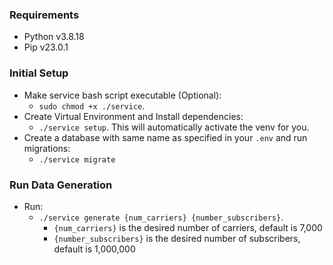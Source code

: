 ### Requirements
- Python v3.8.18
- Pip v23.0.1

### Initial Setup
- Make service bash script executable (Optional): 
    - ```sudo chmod +x ./service```.
- Create Virtual Environment and Install dependencies: 
    - ```./service setup```. 
    This will automatically activate the venv for you.
- Create a database with same name as specified in your ```.env``` and run migrations: 
    - ```./service migrate```


### Run Data Generation
- Run: 
    - ```./service generate {num_carriers} {number_subscribers}```.
        - ```{num_carriers}``` is the desired number of carriers, default is 7,000
        - ```{number_subscribers}``` is the desired number of subscribers, default is 1,000,000